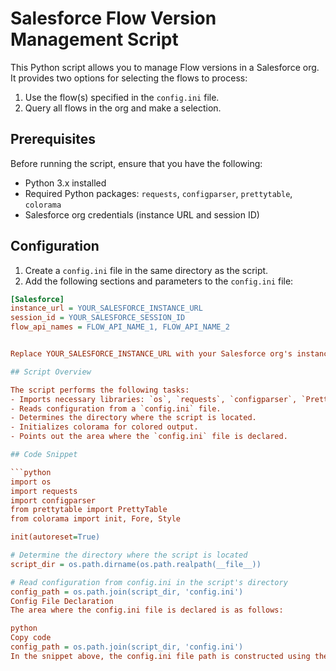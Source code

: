 # Salesforce Flow Version Management Script

This Python script allows you to manage Flow versions in a Salesforce org. It provides two options for selecting the flows to process:

1. Use the flow(s) specified in the `config.ini` file.
2. Query all flows in the org and make a selection.

## Prerequisites

Before running the script, ensure that you have the following:

- Python 3.x installed
- Required Python packages: `requests`, `configparser`, `prettytable`, `colorama`
- Salesforce org credentials (instance URL and session ID)

## Configuration

1. Create a `config.ini` file in the same directory as the script.
2. Add the following sections and parameters to the `config.ini` file:

```ini
[Salesforce]
instance_url = YOUR_SALESFORCE_INSTANCE_URL
session_id = YOUR_SALESFORCE_SESSION_ID
flow_api_names = FLOW_API_NAME_1, FLOW_API_NAME_2


Replace YOUR_SALESFORCE_INSTANCE_URL with your Salesforce org's instance URL, YOUR_SALESFORCE_SESSION_ID with your valid Salesforce session ID, and FLOW_API_NAME_1, FLOW_API_NAME_2, etc., with the API names of the flows you want to manage (comma-separated)

## Script Overview

The script performs the following tasks:
- Imports necessary libraries: `os`, `requests`, `configparser`, `PrettyTable`, and `colorama`.
- Reads configuration from a `config.ini` file.
- Determines the directory where the script is located.
- Initializes colorama for colored output.
- Points out the area where the `config.ini` file is declared.

## Code Snippet

```python
import os
import requests
import configparser
from prettytable import PrettyTable
from colorama import init, Fore, Style

init(autoreset=True)

# Determine the directory where the script is located
script_dir = os.path.dirname(os.path.realpath(__file__))

# Read configuration from config.ini in the script's directory
config_path = os.path.join(script_dir, 'config.ini')
Config File Declaration
The area where the config.ini file is declared is as follows:

python
Copy code
config_path = os.path.join(script_dir, 'config.ini')
In the snippet above, the config.ini file path is constructed using the os.path.join() function, combining the script_dir (directory where the script is located) with the filename config.ini.